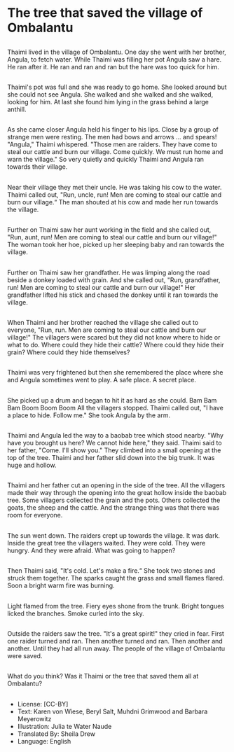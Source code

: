 # The tree that saved the village of Ombalantu

##
Thaimi lived in the village of
Ombalantu. One day she went with
her brother, Angula, to fetch water.
While Thaimi was filling her pot
Angula saw a hare. He ran after it.
He ran and ran and ran but the hare
was too quick for him.

##
Thaimi's pot was full and she was
ready to go home. She looked
around but she could not see
Angula. She walked and she walked
and she walked, looking for him. At
last she found him lying in the grass
behind a large anthill.

##
As she came closer Angula held his finger to his lips. Close by a group of strange men were
resting. The men had bows and arrows ... and spears!
"Angula," Thaimi whispered. "Those men are raiders. They have come to steal our cattle
and burn our village. Come quickly. We must run home and warn the village." So very
quietly and quickly Thaimi and Angula ran towards their village.

##
Near their village they met their
uncle. He was taking his cow to the
water. Thaimi called out, "Run,
uncle, run! Men are coming to steal
our cattle and burn our village.“
The man shouted at his cow and
made her run towards the village.

##
Further on Thaimi saw her aunt
working in the field and she called
out, "Run, aunt, run! Men are
coming to steal our cattle and burn
our village!"
The woman took her hoe, picked up
her sleeping baby and ran towards
the village.

##
Further on Thaimi saw her
grandfather. He was limping along
the road beside a donkey loaded
with grain.
And she called out, "Run,
grandfather, run! Men are coming
to steal our cattle and burn our
village!"
Her grandfather lifted his stick and
chased the donkey until it ran
towards the village.

##
When Thaimi and her brother
reached the village she called out to
everyone, "Run, run. Men are
coming to steal our cattle and burn
our village!"
The villagers were scared but they
did not know where to hide or what
to do.
Where could they hide their cattle?
Where could they hide their grain?
Where could they hide themselves?

##
Thaimi was very frightened but then
she remembered the place where
she and Angula sometimes went to
play.
A safe place.
A secret place.

##
She picked up a drum and began to
hit it as hard as she could.
Bam Bam Bam Boom Boom Boom
All the villagers stopped.
Thaimi called out, "I have a place to
hide. Follow me."
She took Angula by the arm.

##
Thaimi and Angula led the way to a
baobab tree which stood nearby.
"Why have you brought us here? We
cannot hide here," they said.
Thaimi said to her father, "Come. I'll
show you." They climbed into a
small opening at the top of the tree.
Thaimi and her father slid down into
the big trunk. It was huge and
hollow.

##
Thaimi and her father cut an
opening in the side of the tree. All
the villagers made their way
through the opening into the great
hollow inside the baobab tree.
Some villagers collected the grain
and the pots.
Others collected the goats, the
sheep and the cattle. And the
strange thing was that there was
room for everyone.

##
The sun went down.
The raiders crept up towards the
village. It was dark.
Inside the great tree the villagers
waited.
They were cold. They were hungry.
And they were afraid.
What was going to happen?

##
Then Thaimi said, "It's cold. Let's
make a fire.“
She took two stones and struck
them together. The sparks caught
the grass and small flames flared.
Soon a bright warm fire was
burning.

##
Light flamed from the tree. Fiery
eyes shone from the trunk. Bright
tongues licked the branches. Smoke
curled into the sky.

##
Outside the raiders saw the tree.
"It's a great spirit!" they cried in fear.
First one raider turned and ran.
Then another turned and ran.
Then another and another.
Until they had all run away.
The people of the village of Ombalantu were saved.

##
What do you think?
Was it Thaimi or the tree that saved
them all at Ombalantu?

##
* License: [CC-BY]
* Text: Karen von Wiese, Beryl Salt, Muhdni Grimwood and Barbara Meyerowitz
* Illustration: Julia te Water Naude
* Translated By: Sheila Drew
* Language: English
